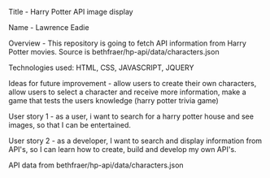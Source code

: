 Title - Harry Potter API image display

 Name - Lawrence Eadie

 Overview - This repository is going to fetch API information from Harry Potter movies. Source is bethfraer/hp-api/data/characters.json

 Technologies used: HTML, CSS, JAVASCRIPT, JQUERY

 Ideas for future improvement - allow users to create their own characters, allow users to select a character and receive more information, make a game that tests the users knowledge (harry potter trivia game)

 User story 1 - as a user, i want to search for a harry potter house and see images, so that I can be entertained.

 User story 2 - as a developer, I want to search and display information from API's, so I can learn how to create, build and develop my own API's.

API data from bethfraer/hp-api/data/characters.json


